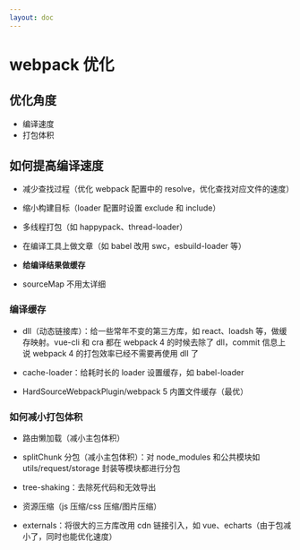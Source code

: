 ```yaml
---
layout: doc
---
```


# webpack 优化

## 优化角度

- 编译速度
- 打包体积

## 如何提高编译速度

- 减少查找过程（优化 webpack 配置中的 resolve，优化查找对应文件的速度）

- 缩小构建目标（loader 配置时设置 exclude 和 include）

- 多线程打包（如 happypack、thread-loader）

- 在编译工具上做文章（如 babel 改用 swc，esbuild-loader 等）

- **给编译结果做缓存**

- sourceMap 不用太详细

### 编译缓存

- dll（动态链接库）：给一些常年不变的第三方库，如 react、loadsh 等，做缓存映射。vue-cli 和 cra 都在 webpack 4 的时候去除了 dll，commit 信息上说 webpack 4 的打包效率已经不需要再使用 dll 了

- cache-loader：给耗时长的 loader 设置缓存，如 babel-loader

- HardSourceWebpackPlugin/webpack 5 内置文件缓存（最优）

### 如何减小打包体积

- 路由懒加载（减小主包体积）

- splitChunk 分包（减小主包体积）：对 node_modules 和公共模块如 utils/request/storage 封装等模块都进行分包

- tree-shaking：去除死代码和无效导出

- 资源压缩（js 压缩/css 压缩/图片压缩）

- externals：将很大的三方库改用 cdn 链接引入，如 vue、echarts（由于包减小了，同时也能优化速度）
